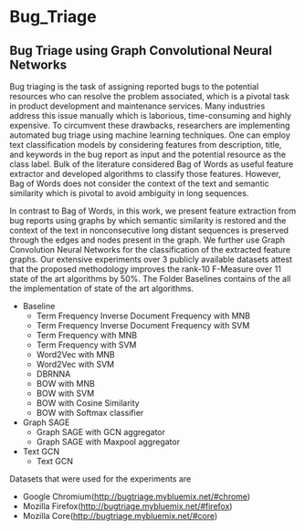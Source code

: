 #                                                         Bug_Triage
## Bug Triage using Graph Convolutional Neural Networks


Bug triaging is the task of assigning reported bugs to the potential resources who can resolve the problem associated, which is a pivotal task in product development and maintenance services. Many industries address this issue manually which is laborious, time-consuming and highly expensive. To circumvent these drawbacks, researchers are implementing automated bug triage using machine learning techniques. One can employ text classification models by considering features from description, title, and keywords in the bug report as input and the potential resource as the class label. Bulk of the literature considered Bag of Words as useful feature extractor and developed algorithms to classify those features. However, Bag of Words does not consider the context of the text and semantic similarity which is pivotal to avoid ambiguity in long sequences.

In contrast to Bag of Words, in this work, we present feature extraction from bug reports using graphs by which semantic similarity is restored and the context of the text in nonconsecutive long distant sequences is preserved through the edges and nodes present in the graph. We further use Graph Convolution Neural Networks for the classification of the extracted feature graphs. Our extensive experiments over 3 publicly available datasets attest that the proposed methodology improves the rank-10 F-Measure over 11 state of the art algorithms by 50%.
The Folder Baselines contains of the all the implementation of state of the art algorithms.
 
* Baseline
   * Term Frequency Inverse Document Frequency with MNB
   * Term Frequency Inverse Document Frequency with SVM
   * Term Frequency with MNB
   * Term Frequency with SVM
   * Word2Vec with MNB
   * Word2Vec with SVM
   * DBRNNA 
   * BOW with MNB
   * BOW with SVM
   * BOW with Cosine Similarity
   * BOW with Softmax classifier
* Graph SAGE
   * Graph SAGE with GCN aggregator
   * Graph SAGE with Maxpool aggregator
* Text GCN
   * Text GCN 

Datasets that were used for the experiments are
  * Google Chromium(http://bugtriage.mybluemix.net/#chrome)
  * Mozilla Firefox(http://bugtriage.mybluemix.net/#firefox)
  * Mozilla Core(http://bugtriage.mybluemix.net/#core)
